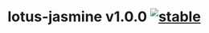 
# lotus-jasmine v1.0.0 [![stable](http://badges.github.io/stability-badges/dist/stable.svg)](http://github.com/badges/stability-badges)
